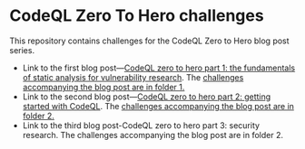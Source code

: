 # CodeQL Zero To Hero challenges

This repository contains challenges for the CodeQL Zero to Hero blog post series.

- Link to the first blog post—[CodeQL zero to hero part 1: the fundamentals of static analysis for vulnerability research](https://github.blog/2023-03-31-codeql-zero-to-hero-part-1-the-fundamentals-of-static-analysis-for-vulnerability-research/). The [challenges accompanying the blog post are in folder 1.](https://github.com/GitHubSecurityLab/codeql-zero-to-hero/tree/main/1)
- Link to the second blog post—[CodeQL zero to hero part 2: getting started with CodeQL](https://github.blog/2023-06-15-codeql-zero-to-hero-part-2-getting-started-with-codeql/). The [challenges accompanying the blog post are in folder 2.](https://github.com/GitHubSecurityLab/codeql-zero-to-hero/tree/main/2)
- Link to the third blog post-CodeQL zero to hero part 3: security research. The challenges accompanying the blog post are in folder 2.
